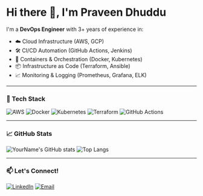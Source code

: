 # Hi there 👋, I'm Praveen Dhuddu

I'm a **DevOps Engineer** with 3+ years of experience in:

- ☁️ Cloud Infrastructure (AWS, GCP)
- 🛠️ CI/CD Automation (GitHub Actions, Jenkins)
- 🐳 Containers & Orchestration (Docker, Kubernetes)
- 📦 Infrastructure as Code (Terraform, Ansible)
- 📈 Monitoring & Logging (Prometheus, Grafana, ELK)

---

### 🧰 Tech Stack
![AWS](https://img.shields.io/badge/AWS-232F3E?style=for-the-badge&logo=amazonaws&logoColor=white)
![Docker](https://img.shields.io/badge/Docker-2496ED?style=for-the-badge&logo=docker&logoColor=white)
![Kubernetes](https://img.shields.io/badge/Kubernetes-326CE5?style=for-the-badge&logo=kubernetes&logoColor=white)
![Terraform](https://img.shields.io/badge/Terraform-7B42BC?style=for-the-badge&logo=terraform&logoColor=white)
![GitHub Actions](https://img.shields.io/badge/GitHub_Actions-2088FF?style=for-the-badge&logo=github-actions&logoColor=white)

---

### 📈 GitHub Stats
![YourName's GitHub stats](https://github-readme-stats.vercel.app/api?username=your-username&show_icons=true&theme=radical)
![Top Langs](https://github-readme-stats.vercel.app/api/top-langs/?username=your-username&layout=compact&theme=radical)

---

### 📫 Let's Connect!
[![LinkedIn](https://img.shields.io/badge/LinkedIn-blue?style=for-the-badge&logo=linkedin)](https://www.linkedin.com/in/praveendhuddu/)
[![Email](https://img.shields.io/badge/Email-D14836?style=for-the-badge&logo=gmail&logoColor=white)](mailto:duddupraveen1@gmail.com)

<!-- Optional Fun stuff -->
<!--
**your-username/your-username** is a ✨ _special_ ✨ repository because its `README.md` appears on your GitHub profile.
-->
